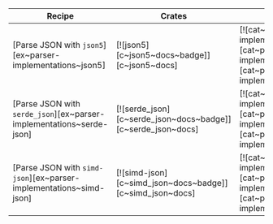 | Recipe | Crates | Categories |
|--------|--------|------------|
| [Parse JSON with `json5`][ex~parser-implementations~json5] | [![json5][c~json5~docs~badge]][c~json5~docs] | [![cat~parser-implementations][cat~parser-implementations~badge]][cat~parser-implementations] |
| [Parse JSON with `serde_json`][ex~parser-implementations~serde-json] | [![serde_json][c~serde_json~docs~badge]][c~serde_json~docs] | [![cat~parser-implementations][cat~parser-implementations~badge]][cat~parser-implementations] |
| [Parse JSON with `simd-json`][ex~parser-implementations~simd-json] | [![simd-json][c~simd_json~docs~badge]][c~simd_json~docs] | [![cat~parser-implementations][cat~parser-implementations~badge]][cat~parser-implementations] |
